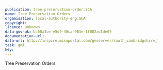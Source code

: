 ```yaml
---
publication: tree-preservation-order:SCA
name: Tree Preservation Orders
organisation: local-authority-eng:SCA
copyright: 
licence: unknown
data-gov-uk: bc68a3be-e5d9-40ca-901e-1f082ad1de09
documentation-url: 
data-url: http://inspire.misoportal.com/geoserver/south_cambridgshire_tree_preservation_orders_polygon/wfs?service=wfs&version=2.0.0&request=GetFeature&typename=south_cambridgshire_tree_preservation_orders_polygon:south_cambridgshire_tree_preservation_orders_polygon&outputFormat=GML2
task: gml
key: 
---
```


Tree Preservation Orders
